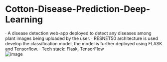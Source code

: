 # Cotton-Disease-Prediction-Deep-Learning
·	A disease detection web-app deployed to detect any diseases among plant images being uploaded by the user.
·	RESNET50 architecture is used develop the classification model, the model is further deployed using FLASK and Tensorflow.
·	Tech stack: Flask, TensorFlow  
![image](https://user-images.githubusercontent.com/54111652/176870692-bc9356cd-2389-48f9-a557-d415d3820e31.png)
